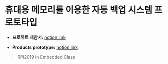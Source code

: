 # 휴대용 메모리를 이용한 자동 백업 시스템 프로토타입

- **프로젝트 제안서:** [notion link](https://www.notion.so/f8afd817f48d4f098e2901fa3b5fb5f3)

- **Products prototype:** [notion link](https://www.notion.so/Products-prototype-db5820e172cf4a5fa0ff0a1ae2b234f3)

> RPi2019 in Embedded Class
